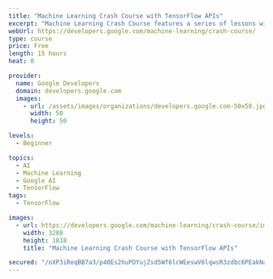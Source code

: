 ```yaml
---
title: "Machine Learning Crash Course with TensorFlow APIs"
excerpt: "Machine Learning Crash Course features a series of lessons with video lectures, real-world case studies, and hands-on practice exercises."
webUrl: https://developers.google.com/machine-learning/crash-course/
type: course
price: Free
length: 15 hours
heat: 0

provider:
  name: Google Developers
  domain: developers.google.com
  images:
    - url: /assets/images/organizations/developers.google.com-50x50.jpg
      width: 50
      height: 50

levels:
  - Beginner

topics:
  - AI
  - Machine Learning
  - Google AI
  - TensorFlow
tags:
  - TensorFlow

images:
  - url: https://developers.google.com/machine-learning/crash-course/images/mlcc-hero.png
    width: 3288
    height: 1818
    title: "Machine Learning Crash Course with TensorFlow APIs"

secured: "/oXP3iReqBB7a3/p40Es2huPDYujZsd5Wf6lcWEeswV6lqwsR3zdbc6PEakNaDEy6M47pzoisXgv6WhSdspOyj35UIdOs8290Rv19HS2U8dUaopVSB8IaAYr2LGihkdHTnEoJgjnisWk25HoLLFn3k+qXxw06PI5QWcdILloMWu2LUu7G0P3w5Dz4SpMVO8mvMT5KQGpf4VVKyaOzeBpnY+bmdU1QRY05EtehEEIQbisphE+tlWwPHaxAhir+il2yanXzfEEuHflDMFp5+id+WabTdt32mM8KwGEXcip//U+xcLb6PEEQ2KQomD6ZV6GAOAVHZyeejLzQydOGou+NQ==;GrKwH1LranOjtqGCbY8oTw=="
---
```



